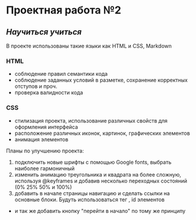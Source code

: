 # Проектная работа №2

## *Научиться учиться*

В проекте использованы такие языки как HTML и CSS, Markdown

### HTML

- соблюдение правил семантики кода
- соблюдение заданных условий в разметке, сохранение корректных отступов и проч.
- проверка валидности кода

### CSS

- стилизация проекта, использование различных свойств для оформления интерфейса
- расположение различных иконок, картинок, графических элементов
- анимация элементов

Планы по улучшению проекта:

1. подключить новые шрифты с помощью Google fonts, выбрать наиболее гармоничный
2. изменить анимацию треугольника и квадрата на более сложную, используя @keyframes и добавив несколько переходных состояний (0% 25% 50% и 100%)
3. добавить в начале страницы навигацию и сделать ссылки на основные блоки. Будуть использоваться тег <a>, id элементов
  - и так же добавить кнопку "перейти в начало" по тому же принципу
